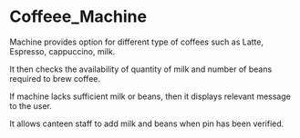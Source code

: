 # Coffeee_Machine

Machine provides option for different type of coffees such as Latte, Espresso, cappuccino, milk.

It then checks the availability of quantity of milk and number of beans required to brew coffee.

If machine lacks sufficient milk or beans, then it displays relevant message to the user.

It allows canteen staff to add milk and beans when pin has been verified.
